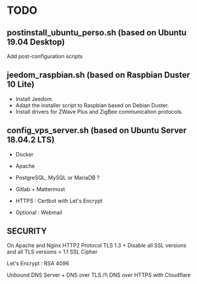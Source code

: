 # TODO

## postinstall_ubuntu_perso.sh (based on Ubuntu 19.04 Desktop)

Add post-configuration scripts

## jeedom_raspbian.sh (based on Raspbian Duster 10 Lite)

- Install Jeedom.
- Adapt the installer script to Raspbian based on Debian Duster.
- Install drivers for ZWave Plus and ZigBee communication protocols.

## config_vps_server.sh (based on Ubuntu Server 18.04.2 LTS)

- Docker

- Apache
- PostgreSQL, MySQL or MariaDB ?

- Gitlab + Mattermost

- HTTPS : Certbot with Let's Encrypt

- Optional : Webmail


## SECURITY

On Apache and Nginx
HTTP2 Protocol
TLS 1.3 + Disable all SSL versions and all TLS versions < 1.1
SSL Cipher

Let's Encrypt : RSA 4096

Unbound DNS Server + DNS over TLS
/!\ DNS over HTTPS with Cloudflare
